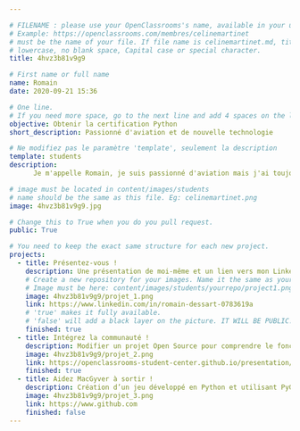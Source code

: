 ```yaml
---

# FILENAME : please use your OpenClassrooms's name, available in your url.
# Example: https://openclassrooms.com/membres/celinemartinet
# must be the name of your file. If file name is celinemartinet.md, title is celinemartinet.
# lowercase, no blank space, Capital case or special character.
title: 4hvz3b81v9g9

# First name or full name
name: Romain
date: 2020-09-21 15:36

# One line.
# If you need more space, go to the next line and add 4 spaces on the left, as in 'description'.
objective: Obtenir la certification Python
short_description: Passionné d'aviation et de nouvelle technologie

# Ne modifiez pas le paramètre 'template', seulement la description
template: students
description:
      Je m'appelle Romain, je suis passionné d'aviation mais j'ai toujours aimé l'informatique.

# image must be located in content/images/students
# name should be the same as this file. Eg: celinemartinet.png
image: 4hvz3b81v9g9.jpg

# Change this to True when you do you pull request.
public: True

# You need to keep the exact same structure for each new project.
projects:
  - title: Présentez-vous !
    description: Une présentation de moi-même et un lien vers mon LinkedIn.
    # Create a new repository for your images. Name it the same as your nickname and profile picture.
    # Image must be here: content/images/students/yourrepo/project1.png
    image: 4hvz3b81v9g9/projet_1.png
    link: https://www.linkedin.com/in/romain-dessart-0783619a
    # 'true' makes it fully available.
    # 'false' will add a black layer on the picture. IT WILL BE PUBLIC!
    finished: true
  - title: Intégrez la communauté !
    description: Modifier un projet Open Source pour comprendre le fonctionnement de Git, de Github
    image: 4hvz3b81v9g9/projet_2.png
    link: https://openclassrooms-student-center.github.io/presentation/students/ratus.html
    finished: true
  - title: Aidez MacGyver à sortir !
    description: Création d’un jeu développé en Python et utilisant PyGame.
    image: 4hvz3b81v9g9/projet_3.png
    link: https://www.github.com
    finished: false
---
```

